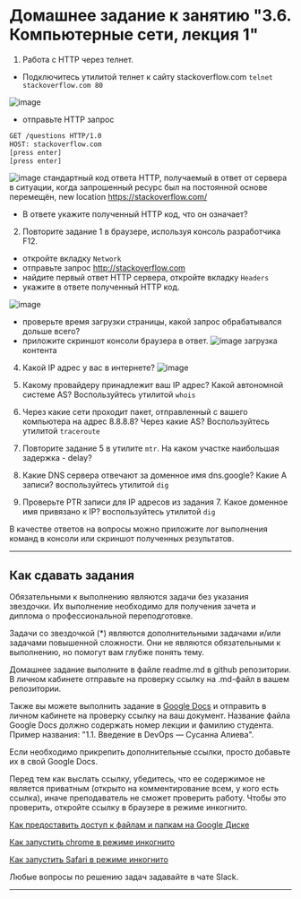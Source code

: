 # Домашнее задание к занятию "3.6. Компьютерные сети, лекция 1"

1. Работа c HTTP через телнет.
- Подключитесь утилитой телнет к сайту stackoverflow.com
`telnet stackoverflow.com 80`

![image](https://user-images.githubusercontent.com/91008731/142673959-445082bb-1785-4f64-926b-4cd6f4b34a5c.png)



- отправьте HTTP запрос
```bash
GET /questions HTTP/1.0
HOST: stackoverflow.com
[press enter]
[press enter]
```
![image](https://user-images.githubusercontent.com/91008731/142676610-2353036a-91ad-4929-9925-d6004e03db69.png)
стандартный код ответа HTTP, получаемый в ответ от сервера в ситуации, когда запрошенный ресурс был на постоянной основе перемещён, new location  https://stackoverflow.com/

- В ответе укажите полученный HTTP код, что он означает?



2. Повторите задание 1 в браузере, используя консоль разработчика F12.

- откройте вкладку `Network`
- отправьте запрос http://stackoverflow.com
- найдите первый ответ HTTP сервера, откройте вкладку `Headers`
- укажите в ответе полученный HTTP код.


![image](https://user-images.githubusercontent.com/91008731/142679300-6fa7cc29-ac45-46f5-a635-5fb4fe3ded89.png)

- проверьте время загрузки страницы, какой запрос обрабатывался дольше всего?
- приложите скриншот консоли браузера в ответ.
![image](https://user-images.githubusercontent.com/91008731/142679637-21036f1c-28d8-40de-858a-a36ac7ffd8a1.png)
загрузка контента


4. Какой IP адрес у вас в интернете?
![image](https://user-images.githubusercontent.com/91008731/142679970-a6d113e3-47cf-48ec-9928-b1dadc490944.png)


6. Какому провайдеру принадлежит ваш IP адрес? Какой автономной системе AS? Воспользуйтесь утилитой `whois`


8. Через какие сети проходит пакет, отправленный с вашего компьютера на адрес 8.8.8.8? Через какие AS? Воспользуйтесь утилитой `traceroute`
9. Повторите задание 5 в утилите `mtr`. На каком участке наибольшая задержка - delay?
10. Какие DNS сервера отвечают за доменное имя dns.google? Какие A записи? воспользуйтесь утилитой `dig`
11. Проверьте PTR записи для IP адресов из задания 7. Какое доменное имя привязано к IP? воспользуйтесь утилитой `dig`

В качестве ответов на вопросы можно приложите лог выполнения команд в консоли или скриншот полученных результатов.

---

## Как сдавать задания

Обязательными к выполнению являются задачи без указания звездочки. Их выполнение необходимо для получения зачета и диплома о профессиональной переподготовке.

Задачи со звездочкой (*) являются дополнительными задачами и/или задачами повышенной сложности. Они не являются обязательными к выполнению, но помогут вам глубже понять тему.

Домашнее задание выполните в файле readme.md в github репозитории. В личном кабинете отправьте на проверку ссылку на .md-файл в вашем репозитории.

Также вы можете выполнить задание в [Google Docs](https://docs.google.com/document/u/0/?tgif=d) и отправить в личном кабинете на проверку ссылку на ваш документ.
Название файла Google Docs должно содержать номер лекции и фамилию студента. Пример названия: "1.1. Введение в DevOps — Сусанна Алиева".

Если необходимо прикрепить дополнительные ссылки, просто добавьте их в свой Google Docs.

Перед тем как выслать ссылку, убедитесь, что ее содержимое не является приватным (открыто на комментирование всем, у кого есть ссылка), иначе преподаватель не сможет проверить работу. Чтобы это проверить, откройте ссылку в браузере в режиме инкогнито.

[Как предоставить доступ к файлам и папкам на Google Диске](https://support.google.com/docs/answer/2494822?hl=ru&co=GENIE.Platform%3DDesktop)

[Как запустить chrome в режиме инкогнито ](https://support.google.com/chrome/answer/95464?co=GENIE.Platform%3DDesktop&hl=ru)

[Как запустить  Safari в режиме инкогнито ](https://support.apple.com/ru-ru/guide/safari/ibrw1069/mac)

Любые вопросы по решению задач задавайте в чате Slack.

---
